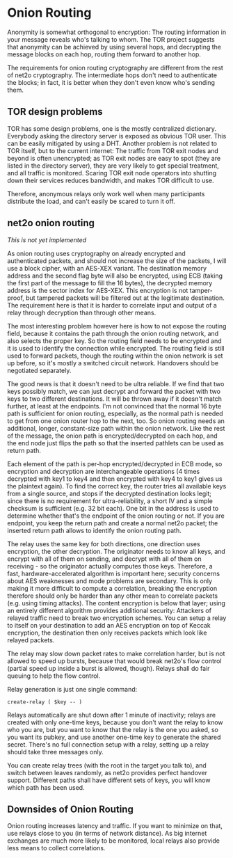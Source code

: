 # Onion Routing #

Anonymity is somewhat orthogonal to encryption: The routing information in
your message reveals who's talking to whom.  The TOR project suggests that
anonymity can be achieved by using several hops, and decrypting the message
blocks on each hop, routing them forward to another hop.

The requirements for onion routing cryptography are different from the rest
of net2o cryptography. The intermediate hops don't need to authenticate the
blocks; in fact, it is better when they don't even know who's sending them.

## TOR design problems ##

TOR has some design problems, one is the mostly centralized
dictionary.  Everybody asking the directory server is exposed as
obvious TOR user.  This can be easily mitigated by using a DHT.
Another problem is not related to TOR itself, but to the current
internet: The traffic from TOR exit nodes and beyond is often
unencrypted; as TOR exit nodes are easy to spot (they are listed in
the directory server), they are very likely to get special treatment,
and all traffic is monitored.  Scaring TOR exit node operators into
shutting down their services reduces bandwidth, and makes TOR
difficult to use.

Therefore, anonymous relays only work well when many participants distribute
the load, and can't easily be scared to turn it off.

## net2o onion routing ##

*This is not yet implemented*

As onion routing uses cryptography on already encrypted and authenticated
packets, and should not increase the size of the packets, I will use a block
cipher, with an AES-XEX variant.  The destination memory address and the
second flag byte will also be encrypted, using ECB (taking the first part of
the message to fill the 16 bytes), the decrypted memory address is the sector
index for AES-XEX. This encryption is not tamper-proof, but tampered packets
will be filtered out at the legitimate destination.  The requirement here
is that it is harder to correlate input and output of a relay through
decryption than through other means.

The most interesting problem however here is how to not expose the
routing field, because it contains the path through the onion routing
network, and also selects the proper key.  So the routing field needs
to be encrypted and it is used to identify the connection while
encrypted.  The routing field is still used to forward packets, though
the routing within the onion network is set up before, so it's mostly
a switched circuit network.  Handovers should be negotiated separately.

The good news is that it doesn't need to be ultra reliable.  If we
find that two keys possibly match, we can just decrypt and forward the
packet with two keys to two different destinations.  It will be thrown
away if it doesn't match further, at least at the endpoints.  I'm not
convinced that the normal 16 byte path is sufficient for onion
routing, especially, as the normal path is needed to get from one
onion router hop to the next, too.  So onion routing needs an
additional, longer, constant-size path within the onion network.  Like
the rest of the message, the onion path is encrypted/decrypted on each
hop, and the end node just flips the path so that the inserted
pathlets can be used as return path.

Each element of the path is per-hop encrypted/decrypted in ECB mode,
so encryption and decryption are interchangeable operations (4 times
decrypted with key1 to key4 and then encrypted with key4 to key1 gives
us the plaintext again).  To find the correct key, the router tries
all available keys from a single source, and stops if the decrypted
destination looks legit; since there is no requirement for
ultra-reliability, a short IV and a simple checksum is sufficient
(e.g. 32 bit each).  One bit in the address is used to determine
whether that's the endpoint of the onion routing or not.  If you are
endpoint, you keep the return path and create a normal net2o packet;
the inserted return path allows to identify the onion routing path.

The relay uses the same key for both directions, one direction uses
encryption, the other decryption.  The originator needs to know all
keys, and encrypt with all of them on sending, and decrypt with all of
them on receiving - so the originator actually computes those keys.
Therefore, a fast, hardware-accelerated algorithm is important here;
security concerns about AES weaknesses and mode problems are
secondary.  This is only making it more difficult to compute a
correlation, breaking the encryption therefore should only be harder
than any other mean to correlate packets (e.g. using timing attacks).
The content encryption is below that layer; using an entirely
different algorithm provides additional security: Attackers of relayed
traffic need to break two encryption schemes.  You can setup a relay
to itself on your destination to add an AES encryption on top of
Keccak encryption, the destination then only receives packets which
look like relayed packets.

The relay may slow down packet rates to make correlation harder, but is not
allowed to speed up bursts, because that would break net2o's flow control
(partial speed up inside a burst is allowed, though).  Relays shall do
fair queuing to help the flow control.

Relay generation is just one single command:

    create-relay ( $key -- )

Relays automatically are shut down after 1 minute of inactivity;
relays are created with only one-time keys, because you don't want the
relay to know who you are, but you want to know that the relay is the
one you asked, so you want its pubkey, and use another one-time key to
generate the shared secret.  There's no full connection setup with a
relay, setting up a relay should take three messages only.

You can create relay trees (with the root in the target
you talk to), and switch between leaves randomly, as net2o provides perfect
handover support. Different paths shall have different sets of keys, you will
know which path has been used.

## Downsides of Onion Routing ##

Onion routing increases latency and traffic. If you want to minimize
on that, use relays close to you (in terms of network distance). As
big internet exchanges are much more likely to be monitored, local
relays also provide less means to collect correlations.
